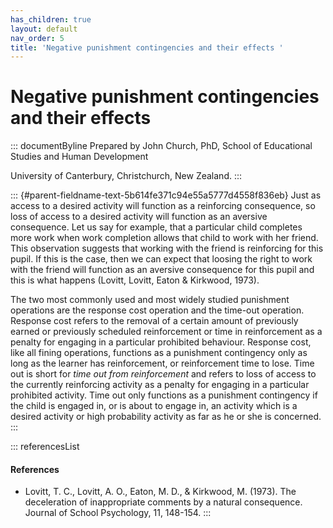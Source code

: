 ```yaml
---
has_children: true
layout: default
nav_order: 5
title: 'Negative punishment contingencies and their effects '
---
```

# Negative punishment contingencies and their effects 


::: documentByline
Prepared by John Church, PhD, School of Educational Studies and Human
Development

University of Canterbury, Christchurch, New Zealand.
:::

::: {#parent-fieldname-text-5b614fe371c94e55a5777d4558f836eb}
Just as access to a desired activity will function as a reinforcing
consequence, so loss of access to a desired activity will function as an
aversive consequence. Let us say for example, that a particular child
completes more work when work completion allows that child to work with
her friend. This observation suggests that working with the friend is
reinforcing for this pupil. If this is the case, then we can expect that
loosing the right to work with the friend will function as an aversive
consequence for this pupil and this is what happens (Lovitt, Lovitt,
Eaton & Kirkwood, 1973).

The two most commonly used and most widely studied punishment operations
are the response cost operation and the time-out operation. Response
cost refers to the removal of a certain amount of previously earned or
previously scheduled reinforcement or time in reinforcement as a penalty
for engaging in a particular prohibited behaviour. Response cost, like
all fining operations, functions as a punishment contingency only as
long as the learner has reinforcement, or reinforcement time to lose.
Time out is short for *time out from reinforcement* and refers to loss
of access to the currently reinforcing activity as a penalty for
engaging in a particular prohibited activity. Time out only functions as
a punishment contingency if the child is engaged in, or is about to
engage in, an activity which is a desired activity or high probability
activity as far as he or she is concerned.
:::

::: referencesList
#### References

-   Lovitt, T. C., Lovitt, A. O., Eaton, M. D., & Kirkwood, M. (1973).
    The deceleration of inappropriate comments by a natural consequence.
    Journal of School Psychology, 11, 148-154.
:::
